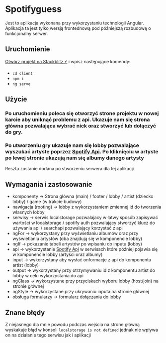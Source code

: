 # Spotifyguess

Jest to aplikacja wykonana przy wykorzystaniu technologii Angular.
Aplikacja ta jest tylko wersją frontednową pod późniejszą rozbudowę o funkcjonalny serwer.

## Uruchomienie
[Otwórz projekt na Stackblitz ⚡️](https://stackblitz.com/~/github.com/Klimczoczek/Projekt_angular) i wpisz następujące komendy:
- `cd client`
- `npm i`
- `ng serve`

## Użycie
### Po uruchomieniu poleca się otworzyć strone projektu w nowej karcie aby uniknąć problemu z api. Ukazuje nam się strona główna pozwalająca wybrać nick oraz stworzyć lub dołączyć do gry.
### Po utworzeniu gry ukazuje nam się lobby pozwalające wyszukać artyste poprzez [Spotify Api](https://developer.spotify.com/documentation/web-api). Po kliknięciu w artyste po lewej stronie ukazują nam się albumy danego artysty
Reszta zostanie dodana po stworzeniu serwera dla tej aplikacji

## Wymagania i zastosowanie
- komponenty -> Strona główna (main) / footer / lobby / artist (dziecko lobby) / game (w trakcie budowy)
- nawigacja (rooting) -> lobby z wykorzystaniem zmiennej id do tworzenia własnych lobby
- serwisy -> serwis localstorage pozwalajacy w łatwy sposób zapisywać wartości w localstorage / spotify auth pozwalający stworzyć klucz do używania api / searchapi pozwalający korzystać z api
- ngFor -> wykorzystany przy wyświetlaniu albumów oraz przy wyświetlaniu artystów (oba znajdują się w komponencie lobby)
- ngIf -> pokazanie tabeli artystów po wpisaniu do inputu (lobby)
- api -> wykorzystanie [Spotify Api](https://developer.spotify.com/documentation/web-api) w serwisach które później pojawia się w komponencie lobby (artyści oraz albumy)
- input -> wykorzystany aby wysłać onformacje z api do komponentu artist (lobby)
- output -> wykorzystany przy otrzymywaniu id z komponentu artist do lobby w celu wykorzystania do api
- ngClass -> wykorzystane przy przyciskach wyboru lobby (host/join) na stronie głównej
- ngStyle -> wykorzystane przy ukrywaniu inputa na stronie głównej
- obsługa formularzy -> formularz dołączania do lobby

## Znane błędy
Z niejasnego dla mnie powodu podczas wejścia na strone główną wyskakuje błąd w konsoli `localstorage is not defined` jednak nie wpływa on na działanie tego serwisu jak i aplikacji
  



